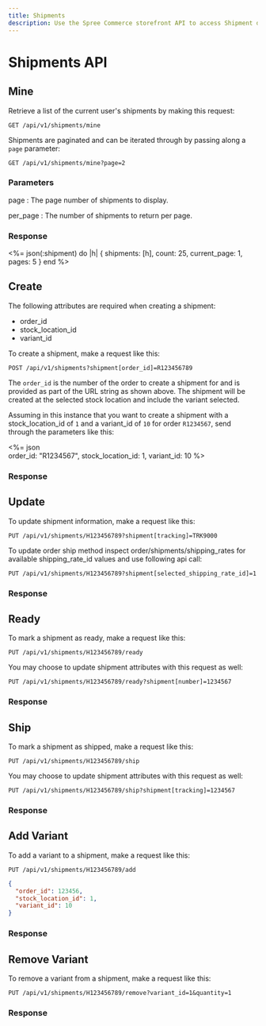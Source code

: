 ```yaml
---
title: Shipments
description: Use the Spree Commerce storefront API to access Shipment data.
---
```


# Shipments API

## Mine

Retrieve a list of the current user's shipments by making this request:

```text
GET /api/v1/shipments/mine
```

Shipments are paginated and can be iterated through by passing along a `page` parameter:

```text
GET /api/v1/shipments/mine?page=2
```

### Parameters

page
: The page number of shipments to display.

per_page
: The number of shipments to return per page.

### Response

<status code="200"></status>
<%= json(:shipment) do |h|
{
  shipments: [h],
  count: 25,
  current_page: 1,
  pages: 5
}
end %>

## Create

<alert type="admin_only"></alert>

The following attributes are required when creating a shipment:

- order_id
- stock_location_id
- variant_id

To create a shipment, make a request like this:

```text
POST /api/v1/shipments?shipment[order_id]=R123456789
```

The `order_id` is the number of the order to create a shipment for and is provided as part of the URL string as shown above. The shipment will be created at the selected stock location and include the variant selected.

Assuming in this instance that you want to create a shipment with a stock_location_id of `1` and a variant_id of `10` for order `R1234567`, send through the parameters like this:

<%= json \
  order_id: "R1234567",
  stock_location_id: 1,
  variant_id: 10
%>

### Response

<status code="200"></status>
<json sample="shipment_small"></json>

## Update

<alert type="admin_only"></alert>

To update shipment information, make a request like this:

```text
PUT /api/v1/shipments/H123456789?shipment[tracking]=TRK9000
```

To update order ship method inspect order/shipments/shipping_rates for available shipping_rate_id values and use following api call:

    PUT /api/v1/shipments/H123456789?shipment[selected_shipping_rate_id]=1

### Response

<status code="200"></status>
<json sample="shipment_small"></json>

## Ready

<alert type="admin_only"></alert>

To mark a shipment as ready, make a request like this:

    PUT /api/v1/shipments/H123456789/ready

You may choose to update shipment attributes with this request as well:

    PUT /api/v1/shipments/H123456789/ready?shipment[number]=1234567

### Response

<status code="200"></status>
<json sample="shipment_small" merge='{"state": "ready"}'></json>

## Ship

<alert type="admin_only"></alert>

To mark a shipment as shipped, make a request like this:

    PUT /api/v1/shipments/H123456789/ship

You may choose to update shipment attributes with this request as well:

    PUT /api/v1/shipments/H123456789/ship?shipment[tracking]=1234567

### Response

<status code="200"></status>
<json sample="shipment_small" merge='{"state": "shipped"}'></json>

## Add Variant

<alert type="admin_only"></alert>

To add a variant to a shipment, make a request like this:

    PUT /api/v1/shipments/H123456789/add

```json
{
  "order_id": 123456,
  "stock_location_id": 1,
  "variant_id": 10
}
```



### Response

<status code="200"></status>
<json sample="shipment_small"></json>

## Remove Variant

<alert type="admin_only"></alert>

To remove a variant from a shipment, make a request like this:

    PUT /api/v1/shipments/H123456789/remove?variant_id=1&quantity=1

### Response

<status code="200"></status>
<json sample="shipment_small"></json>
